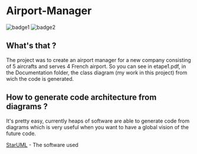 # Airport-Manager
![badge1](https://img.shields.io/badge/license-MIT-brightgreen.svg)
![badge2](https://img.shields.io/badge/language-C%2B%2B-ff69b4.svg)
## What's that ?
The project was to create an airport manager for a new company consisting of 5 aircrafts and serves 4 French airport.
So you can see in etape1.pdf, in the Documentation folder, the class diagram (my work in this project) from wich the code is generated.
## How to generate code architecture from diagrams ?
It's pretty easy, currently heaps of software are able to generate code from diagrams which is very useful when you want to have a global vision of the future code.

[StarUML](http://staruml.io) - The software used
